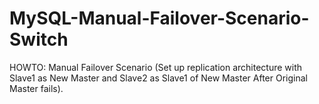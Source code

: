 # MySQL-Manual-Failover-Scenario-Switch
HOWTO: Manual Failover Scenario (Set up replication architecture with Slave1 as New Master and Slave2 as Slave1 of New Master After Original Master fails).
